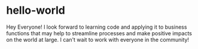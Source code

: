 # hello-world
Hey Everyone! I look forward to learning code and applying it to business functions that may help to streamline processes and make positive impacts on the world at large. I can't wait to work with everyone in the community!
